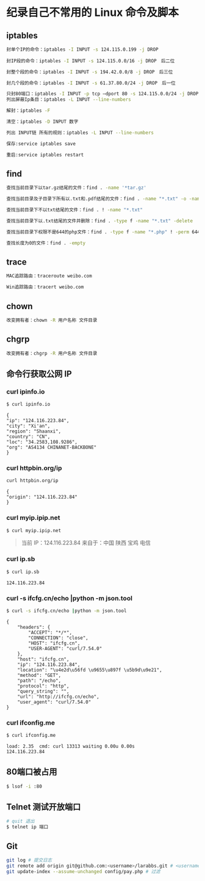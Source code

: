 # 纪录自己不常用的 Linux 命令及脚本

## iptables 

```bash
封单个IP的命令：iptables -I INPUT -s 124.115.0.199 -j DROP
　
封IP段的命令：iptables -I INPUT -s 124.115.0.0/16 -j DROP　后二位

封整个段的命令：iptables -I INPUT -s 194.42.0.0/8 -j DROP　后三位

封几个段的命令：iptables -I INPUT -s 61.37.80.0/24 -j DROP　后一位

只封80端口：iptables -I INPUT -p tcp –dport 80 -s 124.115.0.0/24 -j DROP
列出屏蔽Ip条目：iptables -L INPUT --line-numbers

解封：iptables -F

清空：iptables -D INPUT 数字

列出 INPUT链 所有的规则：iptables -L INPUT --line-numbers

保存:service iptables save

重启:service iptables restart
```

## find
```bash
查找当前目录下以tar.gz结尾的文件：find . -name '*tar.gz'

查找当前目录及子目录下所有以.txt和.pdf结尾的文件：find . -name "*.txt" -o -name "*.pdf"

查找当前目录下不以txt结尾的文件：find . ! -name "*.txt"

查找当前目录下以.txt结尾的文件并删除：find . -type f -name "*.txt" -delete

查找当前目录下权限不是644的php文件：find . -type f -name "*.php" ! -perm 644

查找长度为0的文件：find . -empty
```

## trace
```bash
MAC追踪路由：traceroute weibo.com

Win追踪路由：tracert weibo.com
```

## chown
```bash
改变拥有者：chown -R 用户名称 文件目录
```

## chgrp
```bash
改变拥有者：chgrp -R 用户名称 文件目录
```

## 命令行获取公网 IP

### curl ipinfo.io
```bash
$ curl ipinfo.io
```
    {
    "ip": "124.116.223.84",
    "city": "Xi'an",
    "region": "Shaanxi",
    "country": "CN",
    "loc": "34.2583,108.9286",
    "org": "AS4134 CHINANET-BACKBONE"
    }

### curl httpbin.org/ip
```bash
curl httpbin.org/ip
```

    {
    "origin": "124.116.223.84"
    }

### curl myip.ipip.net
```bash
$ curl myip.ipip.net
```
> 当前 IP：124.116.223.84  来自于：中国 陕西 宝鸡  电信

### curl ip.sb
```bash
$ curl ip.sb
```
    124.116.223.84

### curl -s ifcfg.cn/echo |python -m json.tool
```bash
$ curl -s ifcfg.cn/echo |python -m json.tool
```
    {
        "headers": {
            "ACCEPT": "*/*",
            "CONNECTION": "close",
            "HOST": "ifcfg.cn",
            "USER-AGENT": "curl/7.54.0"
        },
        "host": "ifcfg.cn",
        "ip": "124.116.223.84",
        "location": "\u4e2d\u56fd \u9655\u897f \u5b9d\u9e21",
        "method": "GET",
        "path": "/echo",
        "protocol": "http",
        "query_string": "",
        "url": "http://ifcfg.cn/echo",
        "user_agent": "curl/7.54.0"
    }

### curl ifconfig.me
```bash
$ curl ifconfig.me
```

    load: 2.35  cmd: curl 13313 waiting 0.00u 0.00s
    124.116.223.84

## 80端口被占用
```bash
$ lsof -i :80
```

## Telnet 测试开放端口
```bash
# quit 退出
$ telnet ip 端口
```

## Git
```bash
git log # 提交日志
git remote add origin git@github.com:<username>/larabbs.git # <username> 用户名称
git update-index --assume-unchanged config/pay.php # 过滤
```
